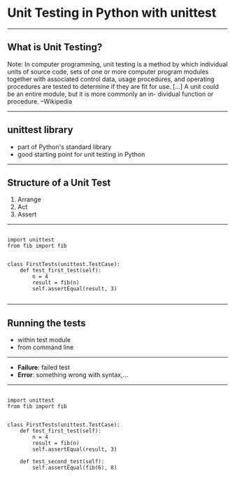 # Unit Testing in Python with unittest

---

## What is Unit Testing?

Note: In computer programming, unit testing is a method by which individual units of source code, sets of one or more computer program modules together with associated control data, usage procedures, and operating procedures are tested to determine if they are fit for use. [...] A unit could be an entire module, but it is more commonly an in- dividual function or procedure. –Wikipedia

---

## unittest library

- part of Python's standard library
- good starting point for unit testing in Python

----

## Structure of a Unit Test

1. Arrange
2. Act
3. Assert

----

<pre><code>
import unittest
from fib import fib


class FirstTests(unittest.TestCase):
    def test_first_test(self):
        n = 4
        result = fib(n)
        self.assertEqual(result, 3)

</code></pre>

----

## Running the tests

- within test module
- from command line

----

- **Failure**: failed test
- **Error**: something wrong with syntax,...

----

<pre><code>
import unittest
from fib import fib


class FirstTests(unittest.TestCase):
    def test_first_test(self):
        n = 4
        result = fib(n)
        self.assertEqual(result, 3)

    def test_second_test(self):
        self.assertEqual(fib(6), 8)

</code></pre>

